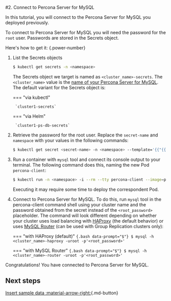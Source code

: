 #2. Connect to Percona Server for MySQL

In this tutorial, you will connect to the Percona Server for MySQL you deployed previously.

To connect to Percona Server for MySQL you will need the password for the `root` user. Passwords are stored in the Secrets object. 

Here's how to get it:
{.power-number}

1. List the Secrets objects

    ```{.bash data-prompt="$"}
    $ kubectl get secrets -n <namespace>
    ```

    The Secrets object we target is named as `<cluster_name>-secrets`. The `<cluster_name>` value is the [name of your Percona Server for MySQL](operator.md#metadata-name). The default variant for the Secrets object is:

    === "via kubectl" 

        `cluster1-secrets`

    === "via Helm"

        `cluster1-ps-db-secrets`

2. Retrieve the password for the root user. Replace the `secret-name` and `namespace` with your values in the following commands:

    ```{.bash data-prompt="$"}
    $ kubectl get secret <secret-name> -n <namespace> --template='{{"{{"}}.data.root | base64decode{{"}}"}}{{"{{"}}"\n"{{"}}"}}'
    ```

3. Run a container with `mysql` tool and connect its console output to your terminal. The following command does this, naming the new Pod `percona-client`:

    ```{.bash data-prompt="$"}
    $ kubectl run -n <namespace> -i --rm --tty percona-client --image=percona:8.0 --restart=Never -- bash -il
    ```
    Executing it may require some time to deploy the correspondent Pod.

4. Connect to Percona Server for MySQL. To do this, run `mysql` tool in the percona-client command shell using your cluster name and the password obtained from the secret instead of the `<root_password>` placeholder. The command will look different depending on whether your cluster  uses load balancing with [HAProxy](haproxy-conf.md) (the default behavior) or uses
    [MySQL Router](router-conf.md) (can be used with Group Replication clusters only):

    === "with HAProxy (default)"
        ```{.bash data-prompt="$"}
        $ mysql -h <cluster_name>-haproxy -uroot -p'<root_password>'
        ```

    === "with MySQL Router"
        ```{.bash data-prompt="$"}
        $ mysql -h <cluster_name>-router -uroot -p'<root_password>'
        ```

Congratulations! You have connected to Percona Server for MySQL. 

## Next steps

[Insert sample data :material-arrow-right:](data-insert.md){.md-button}
